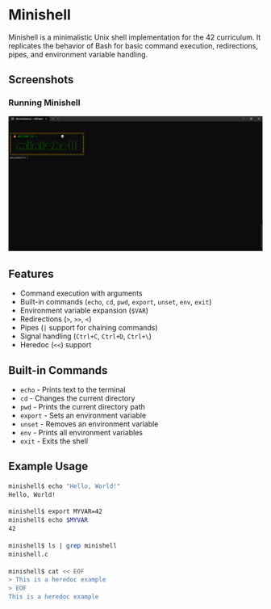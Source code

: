 # Minishell

Minishell is a minimalistic Unix shell implementation for the 42 curriculum. It replicates the behavior of Bash for basic command execution, redirections, pipes, and environment variable handling.


## Screenshots
### Running Minishell
![Minishell Screenshot](./screenshot.png)

## Features
- Command execution with arguments
- Built-in commands (`echo`, `cd`, `pwd`, `export`, `unset`, `env`, `exit`)
- Environment variable expansion (`$VAR`)
- Redirections (`>`, `>>`, `<`)
- Pipes (`|` support for chaining commands)
- Signal handling (`Ctrl+C`, `Ctrl+D`, `Ctrl+\`)
- Heredoc (`<<`) support

## Built-in Commands
- `echo` - Prints text to the terminal
- `cd` - Changes the current directory
- `pwd` - Prints the current directory path
- `export` - Sets an environment variable
- `unset` - Removes an environment variable
- `env` - Prints all environment variables
- `exit` - Exits the shell

## Example Usage
```bash
minishell$ echo "Hello, World!"
Hello, World!

minishell$ export MYVAR=42
minishell$ echo $MYVAR
42

minishell$ ls | grep minishell
minishell.c

minishell$ cat << EOF
> This is a heredoc example
> EOF
This is a heredoc example
```


